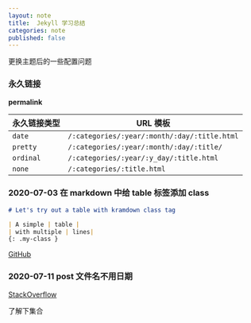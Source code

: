 ```yaml
---
layout: note
title:  Jekyll 学习总结
categories: note
published: false
---
```


更换主题后的一些配置问题

### 永久链接
**permalink**

| 永久链接类型 | URL 模板 |
| ---- | ---- |
| `date`       | `/:categories/:year/:month/:day/:title.html` |
| `pretty`     | `/:categories/:year/:month/:day/:title/`     |
| `ordinal`    | `/:categories/:year/:y_day/:title.html`      |
| `none`       | `/:categories/:title.html`                   |

### 2020-07-03 在 markdown 中给 table 标签添加 class
```markdown
# Let's try out a table with kramdown class tag

| A simple | table |
| with multiple | lines|
{: .my-class }
```
[GitHub](https://gist.github.com/tamouse/4204dddabb6b072b0242)

### 2020-07-11 post 文件名不用日期
[StackOverflow](https://stackoverflow.com/questions/27099427/jekyll-filename-without-date)

了解下集合
